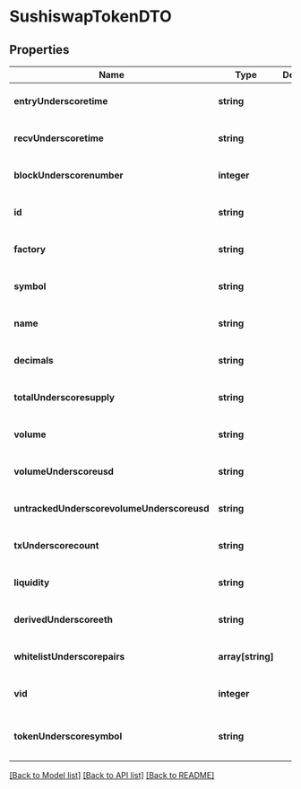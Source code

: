 # SushiswapTokenDTO

## Properties
Name | Type | Description | Notes
------------ | ------------- | ------------- | -------------
**entryUnderscoretime** | **string** |  | [optional] [default to null]
**recvUnderscoretime** | **string** |  | [optional] [default to null]
**blockUnderscorenumber** | **integer** |  | [optional] [default to null]
**id** | **string** |  | [optional] [default to null]
**factory** | **string** |  | [optional] [default to null]
**symbol** | **string** |  | [optional] [default to null]
**name** | **string** |  | [optional] [default to null]
**decimals** | **string** |  | [optional] [default to null]
**totalUnderscoresupply** | **string** |  | [optional] [default to null]
**volume** | **string** |  | [optional] [default to null]
**volumeUnderscoreusd** | **string** |  | [optional] [default to null]
**untrackedUnderscorevolumeUnderscoreusd** | **string** |  | [optional] [default to null]
**txUnderscorecount** | **string** |  | [optional] [default to null]
**liquidity** | **string** |  | [optional] [default to null]
**derivedUnderscoreeth** | **string** |  | [optional] [default to null]
**whitelistUnderscorepairs** | **array[string]** |  | [optional] [default to null]
**vid** | **integer** |  | [optional] [default to null]
**tokenUnderscoresymbol** | **string** |  | [optional] [readonly] [default to null]

[[Back to Model list]](../README.md#documentation-for-models) [[Back to API list]](../README.md#documentation-for-api-endpoints) [[Back to README]](../README.md)



